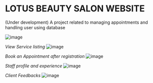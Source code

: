 <h1> LOTUS BEAUTY SALON WEBSITE</h1> (Under development)
A project related to managing appointments and handling user using database 


![image](https://github.com/user-attachments/assets/bbdd67ae-b880-437e-bd79-a2187e8c7e05)

<i>View Service listing</i>
![image](https://github.com/user-attachments/assets/9ee71525-4f66-4702-9a19-70784a709754)

<i> Book an  Appointment after registration </i>
![image](https://github.com/user-attachments/assets/7d670e4f-6ad0-4e76-a6c2-07d82a0e18b4)

<i> Staff profile and experience </i>
![image](https://github.com/user-attachments/assets/338a7ac7-2d2e-45bd-82a7-d9e7d6b9c8af)

<i> Client Feedbacks </i>
![image](https://github.com/user-attachments/assets/9746e935-5c15-4fca-895f-d78d79bd7bb8)




